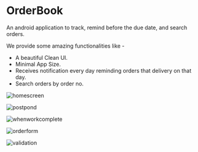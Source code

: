 # OrderBook

An android application to track, remind before the due date, and search orders.

We provide some amazing functionalities like -
 - A beautiful Clean UI.
 - Minimal App Size.
 - Receives notification every day reminding orders that delivery on that day.
 - Search orders by order no.


![homescreen](https://github.com/ziyadrahman/orderbook/blob/master/screenshots/1.png)

![postpond](https://github.com/ziyadrahman/orderbook/blob/master/screenshots/2.png)

![whenworkcomplete](https://github.com/ziyadrahman/orderbook/blob/master/screenshots/3.png)

![orderform](https://github.com/ziyadrahman/orderbook/blob/master/screenshots/4.png)

![validation](https://github.com/ziyadrahman/orderbook/blob/master/screenshots/5.png)
